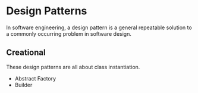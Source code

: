 # Design Patterns

In software engineering, a design pattern is a general repeatable solution to a commonly occurring problem in software design.

## Creational

These design patterns are all about class instantiation.

* Abstract Factory
* Builder
